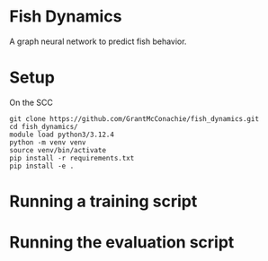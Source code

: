 # Fish Dynamics

A graph neural network to predict fish behavior.

# Setup

On the SCC

```
git clone https://github.com/GrantMcConachie/fish_dynamics.git
cd fish_dynamics/
module load python3/3.12.4
python -m venv venv
source venv/bin/activate
pip install -r requirements.txt
pip install -e .
```

# Running a training script

# Running the evaluation script
